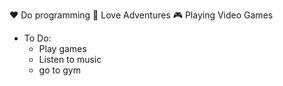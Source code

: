 ❤️ Do programming
🐊 Love Adventures
🎮 Playing Video Games

- To Do:
  - Play games
  - Listen to music
  - go to gym
